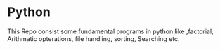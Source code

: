 # Python
This Repo consist some fundamental programs in python like ,factorial, Arithmatic opterations, file handling, sorting, Searching etc. 

